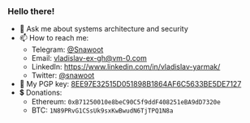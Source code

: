 ### Hello there!

- 💬 Ask me about systems architecture and security
- 📫 How to reach me:
  - Telegram: [@Snawoot](https://t.me/Snawoot)
  - Email: [vladislav-ex-gh@vm-0.com](mailto:vladislav-ex-gh@vm-0.com)
  - LinkedIn: https://www.linkedin.com/in/vladislav-yarmak/
  - Twitter: [@snawoot](https://twitter.com/snawoot)
- 🔑 My PGP key: [8EE97E32515D051898B1864AF6C5633BE5DE7127](https://keyserver.ubuntu.com/pks/lookup?op=get&search=0x8ee97e32515d051898b1864af6c5633be5de7127)
- 💲 Donations:
  - Ethereum: `0xB71250010e8beC90C5f9ddF408251eBA9dD7320e`
  - BTC: `1N89PRvG1CSsUk9sxKwBwudN6TjTPQ1N8a`

